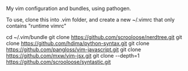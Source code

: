 My vim configuration and bundles, using pathogen.

To use, clone this into .vim folder, and create a new ~/.vimrc that only contains "runtime vimrc"

cd ~/.vim/bundle
git clone https://github.com/scrooloose/nerdtree.git
git clone https://github.com/hdima/python-syntax.git
git clone https://github.com/pangloss/vim-javascript.git
git clone https://github.com/mxw/vim-jsx.git
git clone --depth=1 https://github.com/scrooloose/syntastic.git
